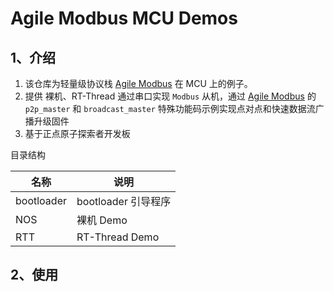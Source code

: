 # Agile Modbus MCU Demos

## 1、介绍

1. 该仓库为轻量级协议栈 [Agile Modbus](https://github.com/loogg/agile_modbus) 在 MCU 上的例子。
2. 提供 裸机、RT-Thread 通过串口实现 `Modbus` 从机，通过 [Agile Modbus](https://github.com/loogg/agile_modbus) 的 `p2p_master` 和 `broadcast_master` 特殊功能码示例实现点对点和快速数据流广播升级固件
3. 基于正点原子探索者开发板

目录结构

| 名称 | 说明 |
| ---- | ---- |
| bootloader | bootloader 引导程序 |
| NOS | 裸机 Demo |
| RTT | RT-Thread Demo |

## 2、使用
